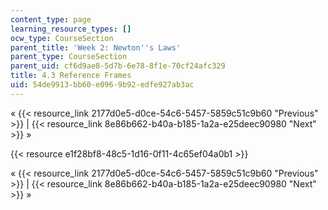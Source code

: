 ```yaml
---
content_type: page
learning_resource_types: []
ocw_type: CourseSection
parent_title: 'Week 2: Newton''s Laws'
parent_type: CourseSection
parent_uid: cf6d9ae8-5d7b-6e78-8f1e-70cf24afc329
title: 4.3 Reference Frames
uid: 54de9913-bb60-e096-9b92-edfe927ab3ac
---
```


« {{< resource_link 2177d0e5-d0ce-54c6-5457-5859c51c9b60 "Previous" >}} | {{< resource_link 8e86b662-b40a-b185-1a2a-e25deec90980 "Next" >}} »

{{< resource e1f28bf8-48c5-1d16-0f11-4c65ef04a0b1 >}}

« {{< resource_link 2177d0e5-d0ce-54c6-5457-5859c51c9b60 "Previous" >}} | {{< resource_link 8e86b662-b40a-b185-1a2a-e25deec90980 "Next" >}} »